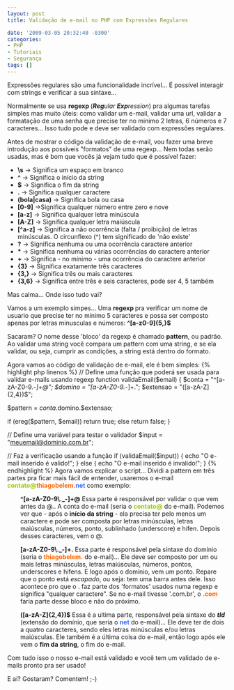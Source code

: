 ```yaml
---
layout: post
title: Validação de e-mail no PHP com Expressões Regulares

date: '2009-03-05 20:32:40 -0300'
categories:
- PHP
- Tutoriais
- Segurança
tags: []
---
```

Expressões regulares são uma funcionalidade incrível... É possível interagir com strings e verificar a sua sintaxe...

Normalmente se usa <strong>regexp </strong>(<em><strong>Reg</strong>ular <strong>Exp</strong>ression</em>) pra algumas tarefas simples mas muito úteis: como validar um e-mail, validar uma url, validar a formatação de uma senha que precise ter no minimo 2 letras, 6 números e 7 caracteres... Isso tudo pode e deve ser validado com expressões regulares.

Antes de mostrar o código da validação de e-mail, vou fazer uma breve introdução aos possíveis "formatos" de uma regexp... Nem todas serão usadas, mas é bom que vocês já vejam tudo que é possível fazer:

<ul>
<li><strong>\s</strong> -> Significa um espaço em branco</li>
<li><strong>^</strong> -> Significa o início da string</li>
<li><strong>$</strong> -> Significa o fim da string</li>
<li><strong>.</strong> -> Significa qualquer caractere</li>
<li><strong>(bola|casa)</strong> -> Significa bola ou casa</li>
<li><strong>[0-9]</strong> ->Significa qualquer número entre zero e nove</li>
<li><strong>[a-z]</strong> -> Significa qualquer letra minúscula</li>
<li><strong>[A-Z]</strong> -> Significa qualquer letra maiúscula</li>
<li><strong>[^a-z]</strong> -> Significa a não ocorrência (falta / proibição) de letras minúsculas. O circunflexo (^) tem significado de 'não existe'</li>
<li><strong>?</strong> -> Significa nenhuma ou uma ocorrência caractere anterior</li>
<li><strong>* </strong>-> Significa nenhuma ou várias ocorrências do caractere anterior</li>
<li><strong>+</strong> -> Significa - no mínimo - uma ocorrência do caractere anterior</li>
<li><strong>{3}</strong> -> Significa exatamente três caracteres</li>
<li><strong>{3,}</strong> -> Significa três ou mais caracteres</li>
<li><strong>{3,6}</strong> -> Significa entre três e seis caracteres, pode ser 4, 5 também</li>
</ul>
Mas calma... Onde isso tudo vai?

Vamos a um exemplo simpes... Uma <strong>regexp </strong>pra verificar um nome de usuario que precise ter no mínimo 5 caracteres e possa ser composto apenas por letras minusculas e números: <strong>^[a-z0-9]{5,}$
</strong>

Sacaram? O nome desse 'bloco' da regexp é chamado <strong>pattern</strong>, ou padrão. Ao validar uma string você compara um pattern com uma string, e se ela validar, ou seja, cumprir as condições, a string está dentro do formato.

Agora vamos ao código de validação de e-mail, ele é bem simples:
{% highlight php linenos %}
// Define uma função que poderá ser usada para validar e-mails usando regexp
function validaEmail($email) {
$conta = "^[a-zA-Z0-9\._-]+@";
$domino = "[a-zA-Z0-9\._-]+.";
$extensao = "([a-zA-Z]{2,4})$";

$pattern = $conta.$domino.$extensao;

if (ereg($pattern, $email))
return true;
else
return false;
}

// Define uma variável para testar o validador
$input = "meuemail@dominio.com.br";

// Faz a verificação usando a função
if (validaEmail($input)) {
echo "O e-mail inserido é valido!";
} else {
echo "O e-mail inserido é invalido!";
}
{% endhighlight %}
Agora vamos explicar o script... Dividi a pattern em três partes pra ficar mais fácil de entender, usaremos o e-mail <strong><span style="color: #99cc00;">contato@</span><span style="color: #ff6600;">thiagobelem</span><span style="color: #ff6600;"><span style="color: #ff6600;">.</span><span style="color: #3366ff;">net</span></span></strong> como exemplo:

<p style="padding-left: 30px;"><strong>^[a-zA-Z0-9\._-]+@</strong>
Essa parte é responsável por validar o que vem antes da @.. A conta do e-mail (seria o <strong><span style="color: #99cc00;">contato@</span></strong><strong></strong> do e-mail). Podemos ver que - após o <strong>início da string</strong> - ela precisa ter pelo menos um caractere e pode ser composta por letras minúsculas, letras maiúsculas, números, ponto, sublinhado (underscore) e hífen. Depois desses caracteres, vem o @.

<p style="padding-left: 30px;"><strong>[a-zA-Z0-9\._-]+.</strong>
Essa parte é responsável pela sintaxe do domínio (seria o <strong><span style="color: #ff6600;">thiagobelem</span></strong><strong><span style="color: #ff6600;">.</span></strong> do e-mail)... Ele deve ser composto por um ou mais letras minúsculas, letras maiúsculas, números, pontos, underscores e hífens. E logo após o domínio, vem um ponto. Repare que o ponto está <em>escapado</em>, ou seja: tem uma barra antes dele. Isso acontece pro que o . faz parte dos 'formatos' usados numa regexp e significa "qualquer caractere". Se no e-mail tivesse '.com.br', o <span style="color: #ff6600;"><strong>.com</strong></span> faria parte desse bloco e não do próximo.

<p style="padding-left: 30px;"><strong>([a-zA-Z]{2,4})$</strong>
Essa é a ultima parte, responsável pela sintaxe do <em><strong>tld </strong></em>(extensão do domínio, que seria o <strong><span style="color: #ff6600;"><span style="color: #3366ff;">net</span></span></strong> do e-mail)... Ele deve ter de dois a quatro caracteres, sendo eles letras minúsculas e/ou letras maiúsculas. Ele também é a última coisa do e-mail, então logo após ele vem o <strong>fim da string</strong>, o fim do e-mail.

Com tudo isso o nosso e-mail está validado e você tem um validado de e-mails pronto pra ser usado!

E aí? Gostaram? Comentem!  ;-)

